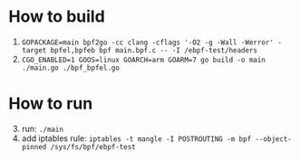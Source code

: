 # How to build
1. `GOPACKAGE=main bpf2go -cc clang -cflags '-O2 -g -Wall -Werror' -target bpfel,bpfeb bpf main.bpf.c -- -I /ebpf-test/headers`
2. `CGO_ENABLED=1 GOOS=linux GOARCH=arm GOARM=7 go build -o main ./main.go ./bpf_bpfel.go`

# How to run
3. run: `./main`
4. add iptables rule: `iptables -t mangle -I POSTROUTING -m bpf --object-pinned /sys/fs/bpf/ebpf-test`
